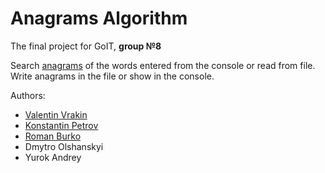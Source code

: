 # Anagrams Algorithm
The final project for GoIT, **group №8** 

Search [anagrams](https://en.wikipedia.org/wiki/Anagram) of the words entered from the console or read from file. Write anagrams in the file or show in the console.

 Authors:
* [Valentin Vrakin](https://github.com/vvo12015) 
* [Konstantin Petrov](https://github.com/0k6r)
* [Roman Burko](https://github.com/B1R1)
* Dmytro Olshanskyi
* Yurok Andrey
